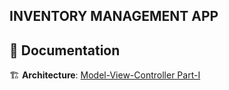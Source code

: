 ## INVENTORY MANAGEMENT APP

## 📖 Documentation  
🏗 **Architecture**: [Model-View-Controller Part-I](docs/MODEL-VIEW-CONTROLLER%20I.md)